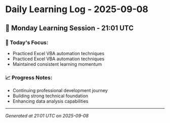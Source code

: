 # Daily Learning Log - 2025-09-08

## 📅 Monday Learning Session - 21:01 UTC

### 🎯 Today's Focus:
- Practiced Excel VBA automation techniques
- Practiced Excel VBA automation techniques
- Maintained consistent learning momentum

### 📈 Progress Notes:
- Continuing professional development journey
- Building strong technical foundation
- Enhancing data analysis capabilities

---
*Generated at 21:01 UTC on 2025-09-08*
